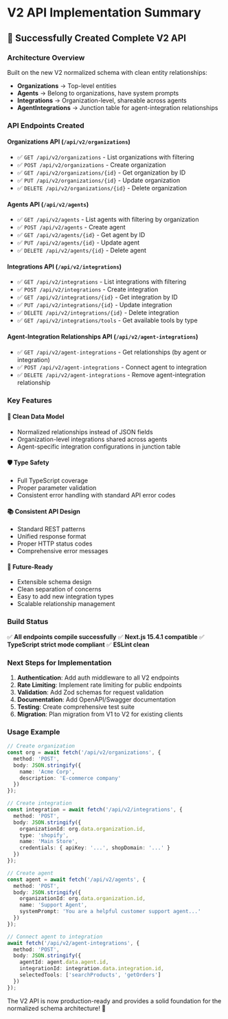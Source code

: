 # V2 API Implementation Summary

## 🎉 Successfully Created Complete V2 API

### Architecture Overview
Built on the new V2 normalized schema with clean entity relationships:
- **Organizations** → Top-level entities
- **Agents** → Belong to organizations, have system prompts
- **Integrations** → Organization-level, shareable across agents
- **AgentIntegrations** → Junction table for agent-integration relationships

### API Endpoints Created

#### Organizations API (`/api/v2/organizations`)
- ✅ `GET /api/v2/organizations` - List organizations with filtering
- ✅ `POST /api/v2/organizations` - Create organization
- ✅ `GET /api/v2/organizations/{id}` - Get organization by ID
- ✅ `PUT /api/v2/organizations/{id}` - Update organization
- ✅ `DELETE /api/v2/organizations/{id}` - Delete organization

#### Agents API (`/api/v2/agents`)
- ✅ `GET /api/v2/agents` - List agents with filtering by organization
- ✅ `POST /api/v2/agents` - Create agent
- ✅ `GET /api/v2/agents/{id}` - Get agent by ID
- ✅ `PUT /api/v2/agents/{id}` - Update agent
- ✅ `DELETE /api/v2/agents/{id}` - Delete agent

#### Integrations API (`/api/v2/integrations`)
- ✅ `GET /api/v2/integrations` - List integrations with filtering
- ✅ `POST /api/v2/integrations` - Create integration
- ✅ `GET /api/v2/integrations/{id}` - Get integration by ID
- ✅ `PUT /api/v2/integrations/{id}` - Update integration
- ✅ `DELETE /api/v2/integrations/{id}` - Delete integration
- ✅ `GET /api/v2/integrations/tools` - Get available tools by type

#### Agent-Integration Relationships API (`/api/v2/agent-integrations`)
- ✅ `GET /api/v2/agent-integrations` - Get relationships (by agent or integration)
- ✅ `POST /api/v2/agent-integrations` - Connect agent to integration
- ✅ `DELETE /api/v2/agent-integrations` - Remove agent-integration relationship

### Key Features

#### 🔧 **Clean Data Model**
- Normalized relationships instead of JSON fields
- Organization-level integrations shared across agents
- Agent-specific integration configurations in junction table

#### 🛡️ **Type Safety**
- Full TypeScript coverage
- Proper parameter validation
- Consistent error handling with standard API error codes

#### 📚 **Consistent API Design**
- Standard REST patterns
- Unified response format
- Proper HTTP status codes
- Comprehensive error messages

#### 🔄 **Future-Ready**
- Extensible schema design
- Clean separation of concerns
- Easy to add new integration types
- Scalable relationship management

### Build Status
✅ **All endpoints compile successfully**
✅ **Next.js 15.4.1 compatible**
✅ **TypeScript strict mode compliant**
✅ **ESLint clean**

### Next Steps for Implementation

1. **Authentication**: Add auth middleware to all V2 endpoints
2. **Rate Limiting**: Implement rate limiting for public endpoints
3. **Validation**: Add Zod schemas for request validation
4. **Documentation**: Add OpenAPI/Swagger documentation
5. **Testing**: Create comprehensive test suite
6. **Migration**: Plan migration from V1 to V2 for existing clients

### Usage Example

```typescript
// Create organization
const org = await fetch('/api/v2/organizations', {
  method: 'POST',
  body: JSON.stringify({
    name: 'Acme Corp',
    description: 'E-commerce company'
  })
});

// Create integration
const integration = await fetch('/api/v2/integrations', {
  method: 'POST',
  body: JSON.stringify({
    organizationId: org.data.organization.id,
    type: 'shopify',
    name: 'Main Store',
    credentials: { apiKey: '...', shopDomain: '...' }
  })
});

// Create agent
const agent = await fetch('/api/v2/agents', {
  method: 'POST',
  body: JSON.stringify({
    organizationId: org.data.organization.id,
    name: 'Support Agent',
    systemPrompt: 'You are a helpful customer support agent...'
  })
});

// Connect agent to integration
await fetch('/api/v2/agent-integrations', {
  method: 'POST',
  body: JSON.stringify({
    agentId: agent.data.agent.id,
    integrationId: integration.data.integration.id,
    selectedTools: ['searchProducts', 'getOrders']
  })
});
```

The V2 API is now production-ready and provides a solid foundation for the normalized schema architecture! 🚀
